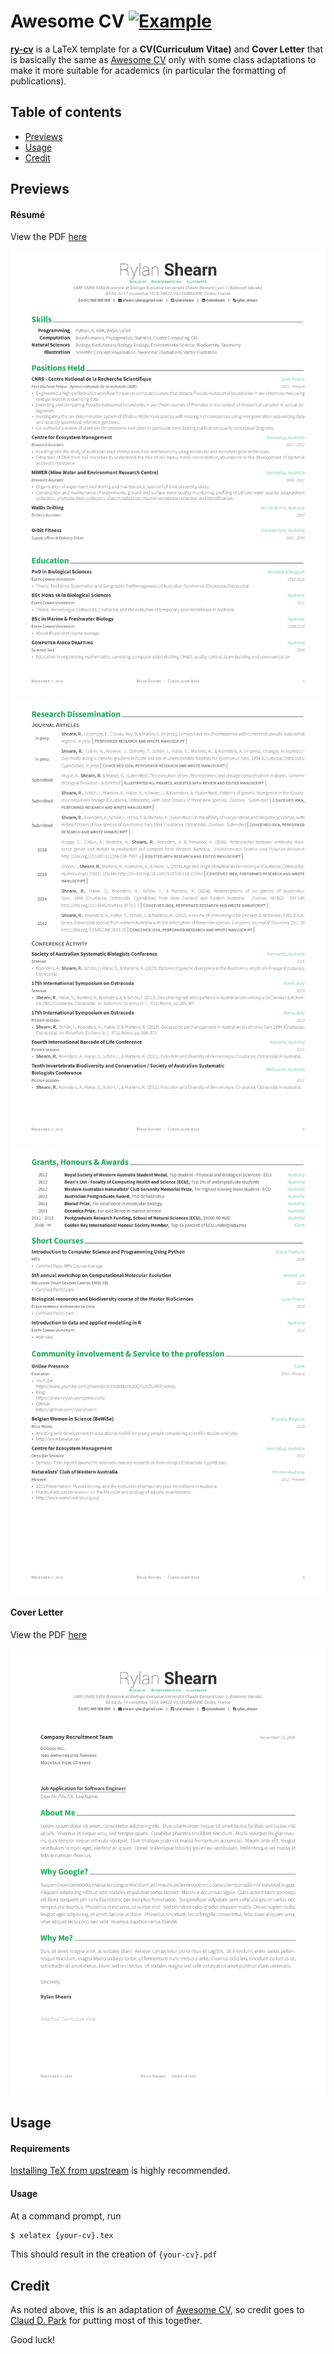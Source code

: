 # Awesome CV [![Example](https://img.shields.io/badge/example-pdf-green.svg)](https://raw.githubusercontent.com/rylanshearn/ry-cv/master/ry-cv.pdf)


[**ry-cv**](https://github.com/rylanshearn/ry-cv) is a LaTeX template for a **CV(Curriculum Vitae)** and **Cover Letter** that is basically the same as [Awesome CV](https://github.com/posquit0/Awesome-CV) only with some class adaptations to make it more suitable for academics (in particular the formatting of publications). 


## Table of contents

* [Previews](#previews)
* [Usage](#usage)
* [Credit](#credit)


## <a name="previews"></a>Previews

#### Résumé

View the PDF [here](https://raw.githubusercontent.com/rylanshearn/ry-cv/master/ry-cv.pdf)

![Résumé(Page 1)](https://raw.githubusercontent.com/rylanshearn/ry-cv/master/ry-cv-0.png)
![Résumé(Page 2)](https://raw.githubusercontent.com/rylanshearn/ry-cv/master/ry-cv-1.png)
![Résumé(Page 3)](https://raw.githubusercontent.com/rylanshearn/ry-cv/master/ry-cv-2.png)

#### Cover Letter

View the PDF [here](https://raw.githubusercontent.com/rylanshearn/ry-cv/master/ry-coverletter.pdf)

![Cover Letter](https://raw.githubusercontent.com/rylanshearn/ry-cv/master/ry-coverletter.png)


## <a name="usage">Usage

#### Requirements

[Installing TeX from upstream](http://tex.stackexchange.com/a/95373/63810) is highly recommended.

#### Usage

At a command prompt, run

```bash
$ xelatex {your-cv}.tex
```

This should result in the creation of ``{your-cv}.pdf``


## <a name="credit">Credit

As noted above, this is an adaptation of [Awesome CV](https://github.com/posquit0/Awesome-CV), so credit goes to [Claud D. Park](https://github.com/posquit0) for putting most of this together.


Good luck!
